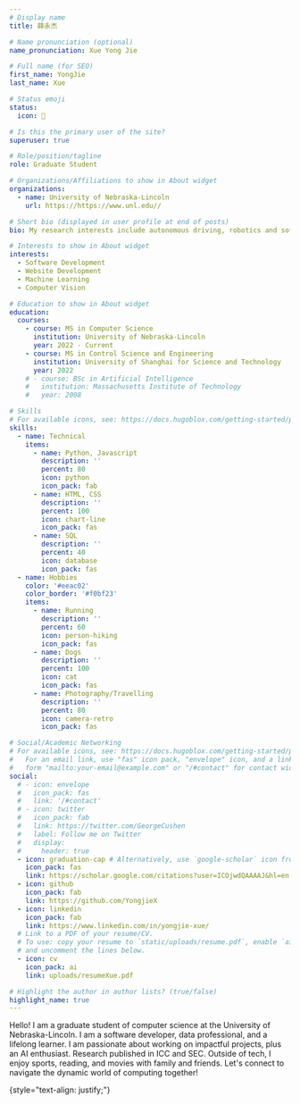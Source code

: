 ```yaml
---
# Display name
title: 薛永杰

# Name pronunciation (optional)
name_pronunciation: Xue Yong Jie

# Full name (for SEO)
first_name: YongJie
last_name: Xue

# Status emoji
status:
  icon: 🥎

# Is this the primary user of the site?
superuser: true

# Role/position/tagline
role: Graduate Student

# Organizations/Affiliations to show in About widget
organizations:
  - name: University of Nebraska-Lincoln
    url: https://https://www.unl.edu//

# Short bio (displayed in user profile at end of posts)
bio: My research interests include autonomous driving, robotics and software development.

# Interests to show in About widget
interests:
  - Software Development
  - Website Development
  - Machine Learning
  - Computer Vision

# Education to show in About widget
education:
  courses:
    - course: MS in Computer Science
      institution: University of Nebraska-Lincoln
      year: 2022 - Current
    - course: MS in Control Science and Engineering
      institution: University of Shanghai for Science and Technology
      year: 2022
    # - course: BSc in Artificial Intelligence
    #   institution: Massachusetts Institute of Technology
    #   year: 2008

# Skills
# For available icons, see: https://docs.hugoblox.com/getting-started/page-builder/#icons
skills:
  - name: Technical
    items:
      - name: Python, Javascript
        description: ''
        percent: 80
        icon: python
        icon_pack: fab
      - name: HTML, CSS
        description: ''
        percent: 100
        icon: chart-line
        icon_pack: fas
      - name: SQL
        description: ''
        percent: 40
        icon: database
        icon_pack: fas
  - name: Hobbies
    color: '#eeac02'
    color_border: '#f0bf23'
    items:
      - name: Running
        description: ''
        percent: 60
        icon: person-hiking
        icon_pack: fas
      - name: Dogs
        description: ''
        percent: 100
        icon: cat
        icon_pack: fas
      - name: Photography/Travelling
        description: ''
        percent: 80
        icon: camera-retro
        icon_pack: fas

# Social/Academic Networking
# For available icons, see: https://docs.hugoblox.com/getting-started/page-builder/#icons
#   For an email link, use "fas" icon pack, "envelope" icon, and a link in the
#   form "mailto:your-email@example.com" or "/#contact" for contact widget.
social:
  # - icon: envelope
  #   icon_pack: fas
  #   link: '/#contact'
  # - icon: twitter
  #   icon_pack: fab
  #   link: https://twitter.com/GeorgeCushen
  #   label: Follow me on Twitter
  #   display:
  #     header: true
  - icon: graduation-cap # Alternatively, use `google-scholar` icon from `ai` icon pack
    icon_pack: fas
    link: https://scholar.google.com/citations?user=ICOjwdQAAAAJ&hl=en
  - icon: github
    icon_pack: fab
    link: https://github.com/YongjieX
  - icon: linkedin
    icon_pack: fab
    link: https://www.linkedin.com/in/yongjie-xue/
  # Link to a PDF of your resume/CV.
  # To use: copy your resume to `static/uploads/resume.pdf`, enable `ai` icons in `params.yaml`,
  # and uncomment the lines below.
  - icon: cv
    icon_pack: ai
    link: uploads/resumeXue.pdf

# Highlight the author in author lists? (true/false)
highlight_name: true
---
```

Hello! I am a graduate student of computer science at the University of Nebraska-Lincoln. I am a software developer, data professional, and a lifelong learner. I am passionate about working on impactful projects, plus an AI enthusiast. Research published in ICC and SEC. Outside of tech, I enjoy sports, reading, and movies with family and friends. Let's connect to navigate the dynamic world of computing together!


{style="text-align: justify;"}

